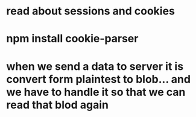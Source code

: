 # read about sessions and cookies
# npm install cookie-parser

# when we send a data to server it is convert form plaintest to blob... and we have to handle it so that we can read that blod again